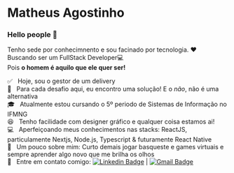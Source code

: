 

# Matheus Agostinho

### Hello people 👋
 Tenho sede por conhecimnento e sou facinado por tecnologia. :heart: <br/>
Buscando ser um FullStack Developer:computer: <br/>
Pois **o homem é aquilo que ele quer ser!**

 :white_check_mark:  &nbsp;  Hoje, sou o gestor de um delivery 
 <br/> :100: &nbsp;  Para cada desafio aqui, eu encontro uma solução! E o *não*, não é uma alternativa 
 <br/> :mortar_board: &nbsp; Atualmente estou cursando o 5º periodo de Sistemas de Informação no IFMNG
 <br/> :laughing: &nbsp; Tenho facilidade com designer gráfico e qualquer coisa estamos ai!
 <br/> :computer: &nbsp; Aperfeiçoando meus conhecimentos nas stacks: ReactJS, particulamente Nextjs, Node.js, Typescript & futuramente React Native
 <br/> 💬  &nbsp; Um pouco sobre mim: Curto demais jogar basqueste e games virtuais e sempre aprender algo novo que me brilha os olhos
 <br/> :email: &nbsp; Entre em contato comigo: [![Linkedin Badge](https://img.shields.io/badge/-MatheusAgostinho-blue?style=flat-square&logo=Linkedin&logoColor=white&link=https://www.linkedin.com/in/matheus-agostinho-442a52119/)](https://www.linkedin.com/in/matheus-agostinho-442a52119/) 
| 
[![Gmail Badge](https://img.shields.io/badge/-matheus.agostinho13@gmail.com-c14438?style=flat-square&logo=Gmail&logoColor=white&link=mailto:matheus.agostinho13@gmail.com)](mailto:matheus.agostinho13@gmail.com)
